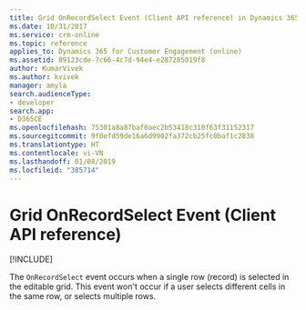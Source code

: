 ```yaml
---
title: Grid OnRecordSelect Event (Client API reference) in Dynamics 365 for Customer Engagement| MicrosoftDocs
ms.date: 10/31/2017
ms.service: crm-online
ms.topic: reference
applies_to: Dynamics 365 for Customer Engagement (online)
ms.assetid: 89123cde-7c66-4c7d-94e4-e287285019f8
author: KumarVivek
ms.author: kvivek
manager: amyla
search.audienceType:
- developer
search.app:
- D365CE
ms.openlocfilehash: 75301a8a87baf0aec2b53418c310f63f31152317
ms.sourcegitcommit: 9f0efd59de16a6d9902fa372cb25fc0baf1c2838
ms.translationtype: HT
ms.contentlocale: vi-VN
ms.lasthandoff: 01/08/2019
ms.locfileid: "385714"
---
```

# <a name="grid-onrecordselect-event-client-api-reference"></a>Grid OnRecordSelect Event (Client API reference)

[!INCLUDE[](../../../../includes/cc_applies_to_update_9_0_0.md)]

The `OnRecordSelect` event occurs when a single row (record) is selected in the editable grid. This event won't occur if a user selects different cells in the same row, or selects multiple rows. 



